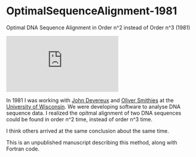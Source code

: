 # OptimalSequenceAlignment-1981
Optimal DNA Sequence Alignment in Order n^2 instead of Order n^3 (1981)

![](https://github.com/PaulHaeberli/OptimalSequenceAlignment-1981/blob/main/OptimalSequenceAlignment_1981.pdf)

In 1981 I was working with [John Devereux](https://search.library.wisc.edu/digital/AQJKMSRSDFDTNP8Q) and [Oliver Smithies](https://en.wikipedia.org/wiki/Oliver_Smithies) at the [University of Wisconsin](https://www.wisc.edu/). We were
developing software to analyse DNA sequence data. I realized the opitmal alignment of two DNA sequences
could be found in order n^2 time, instead of order n^3 time.

I think others arrived at the same conclusion about the same time.

This is an unpublished manuscript describing this method, along with Fortran code.
